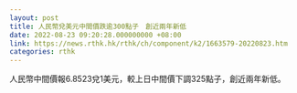 ```yaml
---
layout: post
title: 人民幣兌美元中間價跌逾300點子　創近兩年新低
date: 2022-08-23 09:20:28.000000000 +08:00
link: https://news.rthk.hk/rthk/ch/component/k2/1663579-20220823.htm
categories: rthk
---
```


人民幣中間價報6.8523兌1美元，較上日中間價下調325點子，創近兩年新低。

